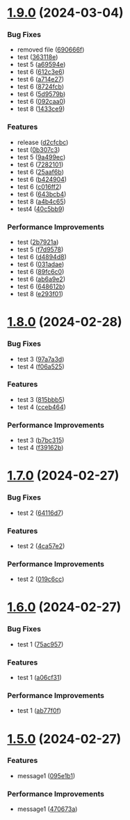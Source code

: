 # [1.9.0](https://github.com/rgb000/github-cicd/compare/v1.8.0...v1.9.0) (2024-03-04)


### Bug Fixes

* removed file ([690666f](https://github.com/rgb000/github-cicd/commit/690666fafe1e5f965e26315ac3d3f5b9606490e1))
* test ([363118e](https://github.com/rgb000/github-cicd/commit/363118e399b8ffb4a84e1cac29995a61a62ee07a))
* test 5 ([a69594e](https://github.com/rgb000/github-cicd/commit/a69594e4797fc843bd4e836c4ae3c569e9b4c849))
* test 6 ([612c3e6](https://github.com/rgb000/github-cicd/commit/612c3e69c218dd529b4fe0315edaf856f9310704))
* test 6 ([a714e27](https://github.com/rgb000/github-cicd/commit/a714e274ec89a1408c48575b13f37049a1414702))
* test 6 ([8724fcb](https://github.com/rgb000/github-cicd/commit/8724fcbef3ad6e084290c6b5ad93269c2114206e))
* test 6 ([5d9579b](https://github.com/rgb000/github-cicd/commit/5d9579bcd6b02500921188ff555c97f59e7aa425))
* test 6 ([092caa0](https://github.com/rgb000/github-cicd/commit/092caa06fbcdb6c2384d88137e43e3a8096e1273))
* test 8 ([1433ce9](https://github.com/rgb000/github-cicd/commit/1433ce9e2bfd3863c83764bf8eff24ef5dc5a44a))


### Features

* release ([d2cfcbc](https://github.com/rgb000/github-cicd/commit/d2cfcbc160f7681a7071e6a45c87f7acdcf3964f))
* test ([0b307c3](https://github.com/rgb000/github-cicd/commit/0b307c358f983bd79437acb451e2766b95bab230))
* test 5 ([9a499ec](https://github.com/rgb000/github-cicd/commit/9a499eca1d9c38e950a1a44c8ef3093fec376c82))
* test 6 ([7282101](https://github.com/rgb000/github-cicd/commit/7282101eee65ad4329a0c1eff4f93321a43f5fae))
* test 6 ([25aaf6b](https://github.com/rgb000/github-cicd/commit/25aaf6b9196573669ab5a768c940af8bd548f64a))
* test 6 ([b424904](https://github.com/rgb000/github-cicd/commit/b4249042a62f46375f142d44185f79ecdd549ab2))
* test 6 ([c016ff2](https://github.com/rgb000/github-cicd/commit/c016ff2d991066271dc0c372f870d569d09d45da))
* test 6 ([643bcb4](https://github.com/rgb000/github-cicd/commit/643bcb48dfbfbc4672406bebdf1944f46434a13f))
* test 8 ([a4b4c65](https://github.com/rgb000/github-cicd/commit/a4b4c65004e4f1029d6e3f7fa433a9a6abee8369))
* test4 ([40c5bb9](https://github.com/rgb000/github-cicd/commit/40c5bb997ffedc1509292ed5dd60a81752cce2a5))


### Performance Improvements

* test ([2b7921a](https://github.com/rgb000/github-cicd/commit/2b7921aa0a448531216ffc14b6e179f2f4317b85))
* test 5 ([f7d9578](https://github.com/rgb000/github-cicd/commit/f7d9578d4fcb29ecdcf898e6c03ec29634d81c36))
* test 6 ([d4894d8](https://github.com/rgb000/github-cicd/commit/d4894d86c65c539b50cc228b4d9845618200de7a))
* test 6 ([031adae](https://github.com/rgb000/github-cicd/commit/031adae4d7c01e1cfbd537230d79522edd21d8c8))
* test 6 ([89fc6c0](https://github.com/rgb000/github-cicd/commit/89fc6c0e8b1460a5e5e70279ad2f93235f42d1da))
* test 6 ([ab6a9e2](https://github.com/rgb000/github-cicd/commit/ab6a9e2ff5b415a5187a8d14d4acab1c264471aa))
* test 6 ([648612b](https://github.com/rgb000/github-cicd/commit/648612bd9bff779963622c8a8f4faabe81893c48))
* test 8 ([e293f01](https://github.com/rgb000/github-cicd/commit/e293f01fd23b9d614537d62d624ce867da4d9b1b))



# [1.8.0](https://github.com/rgb000/github-cicd/compare/v1.7.0...v1.8.0) (2024-02-28)


### Bug Fixes

* test 3 ([97a7a3d](https://github.com/rgb000/github-cicd/commit/97a7a3dc42d97595e4778f2039df05e29c25d2ea))
* test 4 ([f06a525](https://github.com/rgb000/github-cicd/commit/f06a525c9482334aa2b9663a65d12d6ba1066c5d))


### Features

* test 3 ([815bbb5](https://github.com/rgb000/github-cicd/commit/815bbb55274e8cd5adc3622d4bbca0d4cf0837e6))
* test 4 ([cceb464](https://github.com/rgb000/github-cicd/commit/cceb464c951b59c2c2c0a8aa7518f5bcc8949884))


### Performance Improvements

* test 3 ([b7bc315](https://github.com/rgb000/github-cicd/commit/b7bc31518034c357f5640fe9f3a247029d31cf05))
* test 4 ([f39162b](https://github.com/rgb000/github-cicd/commit/f39162b94cd31446043243453fe419eadc0db0b9))



# [1.7.0](https://github.com/rgb000/github-cicd/compare/v1.6.0...v1.7.0) (2024-02-27)


### Bug Fixes

* test 2 ([64116d7](https://github.com/rgb000/github-cicd/commit/64116d745cf31d67529a50310f5c75bbb37d2a7a))


### Features

* test 2 ([4ca57e2](https://github.com/rgb000/github-cicd/commit/4ca57e255ecd5c57c7fad58d48cfaac3ebbcf9e5))


### Performance Improvements

* test 2 ([019c6cc](https://github.com/rgb000/github-cicd/commit/019c6cc522894c546bf5410fda3452d233087382))



# [1.6.0](https://github.com/rgb000/github-cicd/compare/v1.5.0...v1.6.0) (2024-02-27)


### Bug Fixes

* test 1 ([75ac957](https://github.com/rgb000/github-cicd/commit/75ac9578d9f22a795440932b0ebe0c38d5489edb))


### Features

* test 1 ([a06cf31](https://github.com/rgb000/github-cicd/commit/a06cf31188fd85ae4be3179086068a8dce34686c))


### Performance Improvements

* test 1 ([ab77f0f](https://github.com/rgb000/github-cicd/commit/ab77f0f24f75f9db36133fa61a451113f4aa6334))



# [1.5.0](https://github.com/rgb000/github-cicd/compare/v1.4.0...v1.5.0) (2024-02-27)


### Features

* message1 ([095e1b1](https://github.com/rgb000/github-cicd/commit/095e1b1476a8b74114d94449f68f6dce1969e8a6))


### Performance Improvements

* message1 ([470673a](https://github.com/rgb000/github-cicd/commit/470673a8834ddb0ef18af0723618181b9bad8f52))



